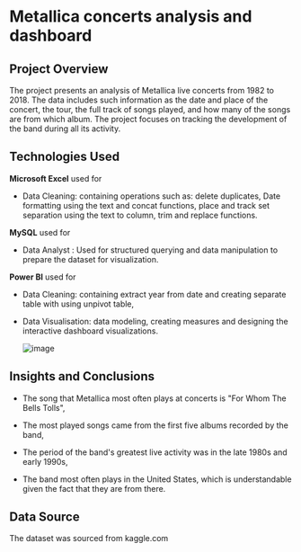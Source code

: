 #  Metallica concerts analysis and dashboard

 ## Project Overview
 
The project presents an analysis of Metallica live concerts from 1982 to 2018. The data includes such information as the date and place of the concert, the tour, the full track of songs played, and how many of the songs are from which album. The project focuses on tracking the development of the band during all its activity.

## Technologies Used

**Microsoft Excel** used for
- Data Cleaning: containing operations such as: delete duplicates, Date formatting using the text and concat functions, place and track set separation using the text to column, trim and replace functions.

**MySQL** used for
- Data Analyst : Used for structured querying and data manipulation to prepare the dataset for visualization.
  
**Power BI** used for
- Data Cleaning: containing extract year from date and creating separate table with using unpivot table,
- Data Visualisation: data modeling, creating measures and designing the interactive dashboard visualizations.
  
  ![image](https://github.com/user-attachments/assets/39ca4999-b903-4cf6-9e79-42090bbfae01)

## Insights and Conclusions

- The song that Metallica most often plays at concerts is "For Whom The Bells Tolls",

- The most played songs came from the first five albums recorded by the band,

- The period of the band's greatest live activity was in the late 1980s and early 1990s,

- The band most often plays in the United States, which is understandable given the fact that they are from there.

## Data Source
    
The dataset was sourced from kaggle.com
